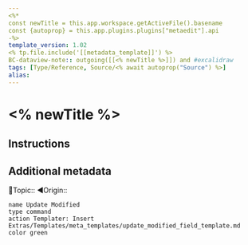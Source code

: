 ```yaml
---
<%*
const newTitle = this.app.workspace.getActiveFile().basename
const {autoprop} = this.app.plugins.plugins["metaedit"].api
-%>
template_version: 1.02
<% tp.file.include('[[metadata_template]]') %>
BC-dataview-note:: outgoing([[<% newTitle %>]]) and #excalidraw 
tags: [Type/Reference, Source/<% await autoprop("Source") %>]
alias:
---
```

# <% newTitle %>


## Instructions


## Additional metadata
🔼Topic::
◀Origin::

```button
name Update Modified
type command
action Templater: Insert Extras/Templates/meta_templates/update_modified_field_template.md
color green
```